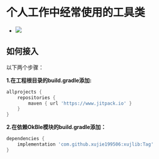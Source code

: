# 个人工作中经常使用的工具类

- [![](https://jitpack.io/v/xujie199506/xujlib.svg)](https://jitpack.io/#xujie199506/xujlib)

## 如何接入

以下两个步骤：

**1.在工程根目录的build.gradle添加:**

```groovy
allprojects {
    repositories {
        maven { url 'https://www.jitpack.io' }
    }
}
```

**2.在依赖OkBle模块的build.gradle添加：**

```groovy
dependencies {
    implementation 'com.github.xujie199506:xujlib:Tag'
}
```